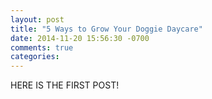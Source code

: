 ```yaml
---
layout: post
title: "5 Ways to Grow Your Doggie Daycare"
date: 2014-11-20 15:56:30 -0700
comments: true
categories: 
---
```


HERE IS THE FIRST POST!
